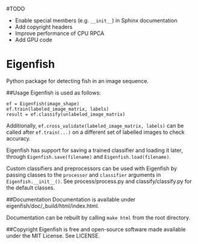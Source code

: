 #TODO
- Enable special members (e.g. `__init__`) in Sphinx documentation
- Add copyright headers
- Improve performance of CPU RPCA
- Add GPU code

# Eigenfish
Python package for detecting fish in an image sequence.

##Usage
Eigenfish is used as follows:
```
ef = Eigenfish(image_shape)
ef.train(labeled_image_matrix, labels)
result = ef.classify(unlabeled_image_matrix)
```
Additionally, `ef.cross_validate(labeled_image_matrix, labels)` can be called
after `ef.train(...)` on a different set of labelled images to check accuracy.

Eigenfish has support for saving a trained classifier and loading it later,
through `Eigenfish.save(filename)` and `Eigenfish.load(filename)`.

Custom classifiers and preprocessors can be used with Eigenfish by passing
classes to the `processor` and `classifier` arguments in `Eigenfish.__init__()`.
See process/process.py and classify/classify.py for the default classes.

##Documentation
Documentation is available under eigenfish/doc/_build/html/index.html.

Documentation can be rebuilt by calling `make html` from the root directory.

##Copyright
Eigenfish is free and open-source software made available under the MIT License.
See LICENSE.